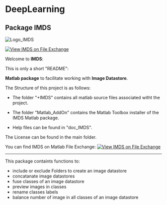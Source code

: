 # DeepLearning

## Package IMDS
![Logo_IMDS](https://user-images.githubusercontent.com/1791865/190570256-36f4025e-117c-43e7-8700-9671994265d5.svg)

[![View IMDS on File Exchange](https://www.mathworks.com/matlabcentral/images/matlab-file-exchange.svg)]()

Welcome to **IMDS**:

This is only a short "README":

**Matlab package** to facilitate working with **Image Datastore**.

The Structure of this project is as follows:

- The folder "+IMDS" contains all matlab source files associated witht the project.

- The folder "Matlab_AddOn" contains the Matlab Toolbox installer of the IMDS Matlab package.
- Help files can be found in "doc_IMDS".


The License can be found in the main folder. 

You can find IMDS on Matlab File Exchange:  [![View IMDS on File Exchange](https://www.mathworks.com/matlabcentral/images/matlab-file-exchange.svg)]()

---

This package containts functions to:
+ include or exclude Folders to create an image datastore
+ concatanate image datastores
+ fuse classes of an image datastore
+ preview images in classes
+ rename classes labels
+ balance number of image in all classes of an image datastore
